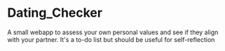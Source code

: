 # Dating_Checker
 A small webapp to assess your own personal values and see if they align with your partner. It's a to-do list but should be useful for self-reflection
